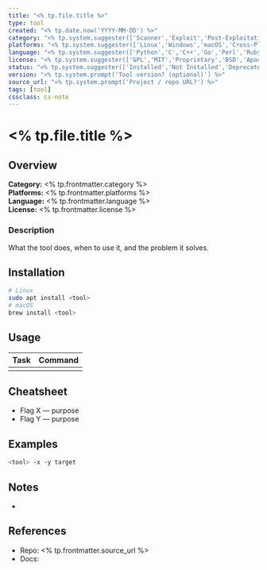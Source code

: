 ```yaml
---
title: "<% tp.file.title %>"
type: tool
created: "<% tp.date.now('YYYY-MM-DD') %>"
category: "<% tp.system.suggester(['Scanner','Exploit','Post-Exploitation','Forensics','Enumeration','Reporting','IDS/IPS','Automation','OSINT','Privilege Escalation'], ['Scanner','Exploit','Post-Exploitation','Forensics','Enumeration','Reporting','IDS/IPS','Automation','OSINT','Privilege Escalation']) %>"
platforms: "<% tp.system.suggester(['Linux','Windows','macOS','Cross-Platform','Cloud','Mobile'], ['Linux','Windows','macOS','Cross-Platform','Cloud','Mobile']) %>"
language: "<% tp.system.suggester(['Python','C','C++','Go','Perl','Ruby','PowerShell','Bash','Java','Other'], ['Python','C','C++','Go','Perl','Ruby','PowerShell','Bash','Java','Other']) %>"
license: "<% tp.system.suggester(['GPL','MIT','Proprietary','BSD','Apache','Unknown'], ['GPL','MIT','Proprietary','BSD','Apache','Unknown']) %>"
status: "<% tp.system.suggester(['Installed','Not Installed','Deprecated','Testing','Favorite'], ['Installed','Not Installed','Deprecated','Testing','Favorite']) %>"
version: "<% tp.system.prompt('Tool version? (optional)') %>"
source_url: "<% tp.system.prompt('Project / repo URL?') %>"
tags: [tool]
cssclass: cs-note
---
```


# <% tp.file.title %>

## Overview
**Category:** <% tp.frontmatter.category %>  
**Platforms:** <% tp.frontmatter.platforms %>  
**Language:** <% tp.frontmatter.language %>  
**License:** <% tp.frontmatter.license %>

### Description
What the tool does, when to use it, and the problem it solves.

## Installation
```bash
# Linux
sudo apt install <tool>
# macOS
brew install <tool>
```

## Usage
| Task | Command |
|------|---------|
|  |  |

## Cheatsheet
- Flag X — purpose  
- Flag Y — purpose

## Examples
```bash
<tool> -x -y target
```

## Notes
- 

## References
- Repo: <% tp.frontmatter.source_url %>
- Docs: 

